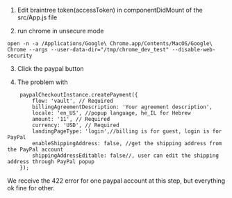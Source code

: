 1. Edit braintree token(accessToken) in componentDidMount of the src/App.js file

2. run chrome in unsecure mode 
```
open -n -a /Applications/Google\ Chrome.app/Contents/MacOS/Google\ Chrome --args --user-data-dir="/tmp/chrome_dev_test" --disable-web-security
```

3. Click the paypal button

4. The problem with 
```$js
    paypalCheckoutInstance.createPayment({
        flow: 'vault', // Required
        billingAgreementDescription: 'Your agreement description',
        locale: 'en_US', //popup language, he_IL for Hebrew
        amount: '11', // Required
        currency: 'USD', // Required
        landingPageType: 'login',//billing is for guest, login is for PayPal
        enableShippingAddress: false, //get the shipping address from the PayPal account
        shippingAddressEditable: false//, user can edit the shipping address through PayPal popup
    });
```

We receive the 422 error for one paypal account at this step, but everything ok fine for other. 
